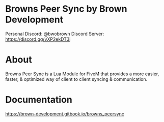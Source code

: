 # Browns Peer Sync by Brown Development

Personal Discord: @bwobrown
Discord Server: https://discord.gg/vXP2ekDT3j

# About 
Browns Peer Sync is a Lua Module for FiveM that provides a more easier, faster, & optimized way of client to client syncing & communication.

# Documentation
https://brown-development.gitbook.io/browns_peersync